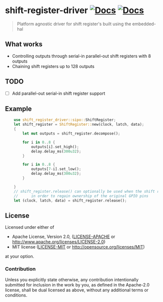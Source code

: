 # shift-register-driver [![Docs](https://img.shields.io/crates/v/shift-register-driver.svg)](https://crates.io/crates/shift-register-driver) [![Docs](https://docs.rs/shift-register-driver/badge.svg)](https://docs.rs/shift-register-driver)

> Platform agnostic driver for shift register's built using the embedded-hal

## What works

- Controlling outputs through serial-in parallel-out shift registers with 8 outputs
- Chaining shift registers up to 128 outputs

## TODO

- [ ] Add parallel-out serial-in shift register support

## Example

```rust
    use shift_register_driver::sipo::ShiftRegister;
    let shift_register = ShiftRegister::new(clock, latch, data);
    {
        let mut outputs = shift_register.decompose();

        for i in 0..8 {
            outputs[i].set_high();
            delay.delay_ms(300u32);
        }

        for i in 0..8 {
            outputs[7-i].set_low();
            delay.delay_ms(300u32);
        }

    }
    // shift_register.release() can optionally be used when the shift register is no longer needed
    //      in order to regain ownership of the original GPIO pins
    let (clock, latch, data) = shift_register.release();
```
    
## License

Licensed under either of

 * Apache License, Version 2.0, ([LICENSE-APACHE](LICENSE-APACHE) or http://www.apache.org/licenses/LICENSE-2.0)
 * MIT license ([LICENSE-MIT](LICENSE-MIT) or http://opensource.org/licenses/MIT)

at your option.

### Contribution

Unless you explicitly state otherwise, any contribution intentionally submitted
for inclusion in the work by you, as defined in the Apache-2.0 license, shall be dual licensed as above, without any
additional terms or conditions.
